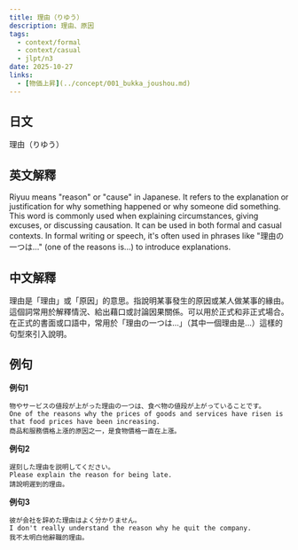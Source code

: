 ```yaml
---
title: 理由（りゆう）
description: 理由、原因
tags:
  - context/formal
  - context/casual
  - jlpt/n3
date: 2025-10-27
links:
  - [物価上昇](../concept/001_bukka_joushou.md)
---
```


## 日文
理由（りゆう）

## 英文解釋
Riyuu means "reason" or "cause" in Japanese. It refers to the explanation or justification for why something happened or why someone did something. This word is commonly used when explaining circumstances, giving excuses, or discussing causation. It can be used in both formal and casual contexts. In formal writing or speech, it's often used in phrases like "理由の一つは..." (one of the reasons is...) to introduce explanations.

## 中文解釋
理由是「理由」或「原因」的意思。指說明某事發生的原因或某人做某事的緣由。這個詞常用於解釋情況、給出藉口或討論因果關係。可以用於正式和非正式場合。在正式的書面或口語中，常用於「理由の一つは...」（其中一個理由是...）這樣的句型來引入說明。

## 例句

**例句1**
```
物やサービスの値段が上がった理由の一つは、食べ物の値段が上がっていることです。
One of the reasons why the prices of goods and services have risen is that food prices have been increasing.
商品和服務價格上漲的原因之一，是食物價格一直在上漲。
```

**例句2**
```
遅刻した理由を説明してください。
Please explain the reason for being late.
請說明遲到的理由。
```

**例句3**
```
彼が会社を辞めた理由はよく分かりません。
I don't really understand the reason why he quit the company.
我不太明白他辭職的理由。
```
